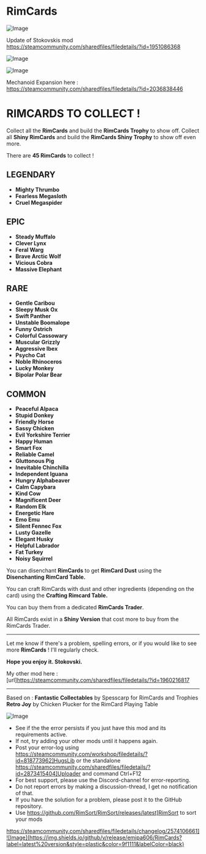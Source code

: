 # RimCards

![Image](https://i.imgur.com/buuPQel.png)

Update of Stokovskis mod
https://steamcommunity.com/sharedfiles/filedetails/?id=1951086368

![Image](https://i.imgur.com/pufA0kM.png)

	
![Image](https://i.imgur.com/Z4GOv8H.png)

Mechanoid Expansion here :
https://steamcommunity.com/sharedfiles/filedetails/?id=2036838446

# **RIMCARDS TO COLLECT !**


Collect all the **RimCards** and build the **RimCards Trophy** to show off.
Collect all **Shiny RimCards** and build the **RimCards Shiny Trophy** to show off even more.

There are **45 RimCards** to collect !

## **LEGENDARY**
 

- **Mighty Thrumbo**
- **Fearless Megasloth**
- **Cruel Megaspider**



## **EPIC**


- **Steady Muffalo**
- **Clever Lynx**
- **Feral Warg**
- **Brave Arctic Wolf**
- **Vicious Cobra**
- **Massive Elephant**



## **RARE**


- **Gentle Caribou**
- **Sleepy Musk Ox**
- **Swift Panther**
- **Unstable Boomalope**
- **Funny Ostrich**
- **Colorful Cassowary**
- **Muscular Grizzly**
- **Aggressive Ibex**
- **Psycho Cat**
- **Noble Rhinoceros**
- **Lucky Monkey**
- **Bipolar Polar Bear**



## **COMMON**


- **Peaceful Alpaca**
- **Stupid Donkey**
- **Friendly Horse**
- **Sassy Chicken**
- **Evil Yorkshire Terrier**
- **Happy Human**
- **Smart Fox**
- **Reliable Camel**
- **Gluttonous Pig**
- **Inevitable Chinchilla**
- **Independent Iguana**
- **Hungry Alphabeaver**
- **Calm Capybara**
- **Kind Cow**
- **Magnificent Deer**
- **Random Elk**
- **Energetic Hare**
- **Emo Emu**
- **Silent Fennec Fox**
- **Lusty Gazelle**
- **Elegant Husky**
- **Helpful Labrador**
- **Fat Turkey**
- **Noisy Squirrel**




You can disenchant **RimCards** to get **RimCard Dust** using the **Disenchanting RimCard Table.**

You can craft RimCards with dust  and other ingredients (depending on the card) using the **Crafting Rimcard Table.**

You can buy them from a dedicated **RimCards Trader**.

All RimCards exist in a **Shiny Version** that cost more to buy from the RimCards Trader.


-------------------

Let me know if there's a problem, spelling errors, or if you would like to see more **RimCards** !
I'll regularly check.

**Hope you enjoy it.
Stokovski.**

My other mod here : [url]https://steamcommunity.com/sharedfiles/filedetails/?id=1960216817

-------------------


Based on :
**Fantastic Collectables** by Spesscarp for RimCards and Trophies
**Retro Joy** by Chicken Plucker for the RimCard Playing Table

![Image](https://i.imgur.com/PwoNOj4.png)



-  See if the the error persists if you just have this mod and its requirements active.
-  If not, try adding your other mods until it happens again.
-  Post your error-log using https://steamcommunity.com/workshop/filedetails/?id=818773962]HugsLib or the standalone https://steamcommunity.com/sharedfiles/filedetails/?id=2873415404]Uploader and command Ctrl+F12
-  For best support, please use the Discord-channel for error-reporting.
-  Do not report errors by making a discussion-thread, I get no notification of that.
-  If you have the solution for a problem, please post it to the GitHub repository.
-  Use https://github.com/RimSort/RimSort/releases/latest]RimSort to sort your mods



https://steamcommunity.com/sharedfiles/filedetails/changelog/2574106661]![Image](https://img.shields.io/github/v/release/emipa606/RimCards?label=latest%20version&style=plastic&color=9f1111&labelColor=black)

